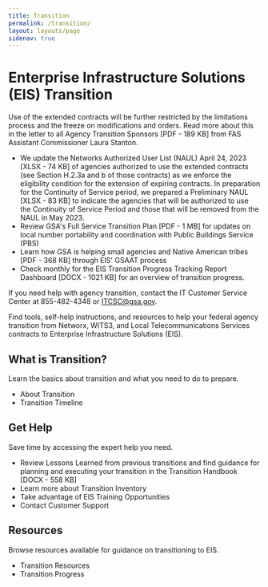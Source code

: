 ```yaml
---
title: Transition
permalink: /transition/
layout: layouts/page
sidenav: true
---
```


# Enterprise Infrastructure Solutions (EIS) Transition

Use of the extended contracts will be further restricted by the limitations process and the freeze on modifications and orders. Read more about this in the letter to all Agency Transition Sponsors [PDF - 189 KB] from FAS Assistant Commissioner Laura Stanton.

* We update the Networks Authorized User List (NAUL) April 24, 2023 [XLSX - 74 KB]  of agencies authorized to use the extended contracts (see Section H.2.3a and b of those contracts) as we enforce the eligibility condition for the extension of expiring contracts. In preparation for the Continuity of Service period, we prepared a Preliminary NAUL [XLSX - 83 KB] to indicate the agencies that will be authorized to use the Continuity of Service Period and those that will be removed from the NAUL in May 2023. 
* Review GSA's Full Service Transition Plan [PDF - 1 MB] for updates on local number portability and coordination with Public Buildings Service (PBS)
* Learn how GSA is helping small agencies and Native American tribes [PDF - 368 KB] through EIS' GSAAT process
* Check monthly for the EIS Transition Progress Tracking Report Dashboard [DOCX - 1021 KB] for an overview of transition progress.

If you need help with agency transition, contact the IT Customer Service Center at 855-482-4348 or ITCSC@gsa.gov.

Find tools, self-help instructions, and resources to help your federal agency transition from Networx, WITS3, and Local Telecommunications Services contracts to Enterprise Infrastructure Solutions (EIS).

## What is Transition?

Learn the basics about transition and what you need to do to prepare.

* About Transition
* Transition Timeline

## Get Help

Save time by accessing the expert help you need.

* Review Lessons Learned from previous transitions and find guidance for planning and executing your transition in the Transition Handbook [DOCX - 558 KB]
* Learn more about Transition Inventory
* Take advantage of EIS Training Opportunities
* Contact Customer Support

## Resources

Browse resources available for guidance on transitioning to EIS.

* Transition Resources
* Transition Progress
